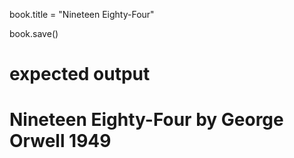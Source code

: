 book.title = "Nineteen Eighty-Four"

book.save()

# expected output

# Nineteen Eighty-Four by George Orwell 1949